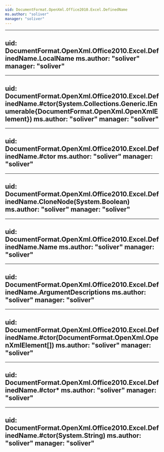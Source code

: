 ```yaml
---
uid: DocumentFormat.OpenXml.Office2010.Excel.DefinedName
ms.author: "soliver"
manager: "soliver"
---
```


---
uid: DocumentFormat.OpenXml.Office2010.Excel.DefinedName.LocalName
ms.author: "soliver"
manager: "soliver"
---

---
uid: DocumentFormat.OpenXml.Office2010.Excel.DefinedName.#ctor(System.Collections.Generic.IEnumerable{DocumentFormat.OpenXml.OpenXmlElement})
ms.author: "soliver"
manager: "soliver"
---

---
uid: DocumentFormat.OpenXml.Office2010.Excel.DefinedName.#ctor
ms.author: "soliver"
manager: "soliver"
---

---
uid: DocumentFormat.OpenXml.Office2010.Excel.DefinedName.CloneNode(System.Boolean)
ms.author: "soliver"
manager: "soliver"
---

---
uid: DocumentFormat.OpenXml.Office2010.Excel.DefinedName.Name
ms.author: "soliver"
manager: "soliver"
---

---
uid: DocumentFormat.OpenXml.Office2010.Excel.DefinedName.ArgumentDescriptions
ms.author: "soliver"
manager: "soliver"
---

---
uid: DocumentFormat.OpenXml.Office2010.Excel.DefinedName.#ctor(DocumentFormat.OpenXml.OpenXmlElement[])
ms.author: "soliver"
manager: "soliver"
---

---
uid: DocumentFormat.OpenXml.Office2010.Excel.DefinedName.#ctor*
ms.author: "soliver"
manager: "soliver"
---

---
uid: DocumentFormat.OpenXml.Office2010.Excel.DefinedName.#ctor(System.String)
ms.author: "soliver"
manager: "soliver"
---
